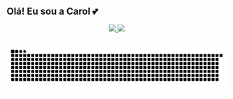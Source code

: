 ## Olá! Eu sou a Carol 💕

<div align="center">
  <a href="https://github.com/carollinecsta">
  <img height="130em" src="https://github-readme-stats.vercel.app/api?username=carollinecsta&show_icons=true&theme=dracula&include_all_commits=true&count_private=true"/>
  <img height="130em" src="https://github-readme-stats.vercel.app/api/top-langs/?username=carollinecsta&layout=compact&langs_count=7&theme=dracula"/>
</div>


 </div>
  
 ##
  
 <div> 


  ![Snake Animation](https://github.com/carollinecsta/carollinecsta/blob/output/github-contribution-grid-snake.svg)
 
</div>
